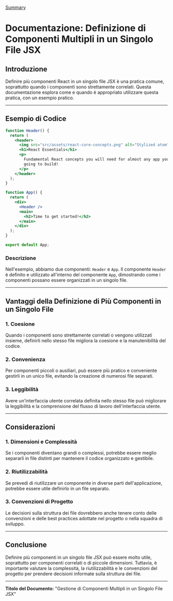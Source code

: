 [Summary](../Summary.md)

# Documentazione: Definizione di Componenti Multipli in un Singolo File JSX

## Introduzione

Definire più componenti React in un singolo file JSX è una pratica comune, soprattutto quando i componenti sono strettamente correlati. Questa documentazione esplora come e quando è appropriato utilizzare questa pratica, con un esempio pratico.

---

## Esempio di Codice

```jsx
function Header() {
  return (
    <header>
      <img src="src/assets/react-core-concepts.png" alt="Stylized atom" />
      <h1>React Essentials</h1>
      <p>
        Fundamental React concepts you will need for almost any app you are
        going to build!
      </p>
    </header>
  );
}

function App() {
  return (
    <div>
      <Header />
      <main>
        <h2>Time to get started!</h2>
      </main>
    </div>
  );
}

export default App;
```

### Descrizione

Nell'esempio, abbiamo due componenti: `Header` e `App`. Il componente `Header` è definito e utilizzato all'interno del componente `App`, dimostrando come i componenti possano essere organizzati in un singolo file.

---

## Vantaggi della Definizione di Più Componenti in un Singolo File

### 1. Coesione

Quando i componenti sono strettamente correlati o vengono utilizzati insieme, definirli nello stesso file migliora la coesione e la manutenibilità del codice.

### 2. Convenienza

Per componenti piccoli o ausiliari, può essere più pratico e conveniente gestirli in un unico file, evitando la creazione di numerosi file separati.

### 3. Leggibilità

Avere un'interfaccia utente correlata definita nello stesso file può migliorare la leggibilità e la comprensione del flusso di lavoro dell'interfaccia utente.

---

## Considerazioni

### 1. Dimensioni e Complessità

Se i componenti diventano grandi o complessi, potrebbe essere meglio separarli in file distinti per mantenere il codice organizzato e gestibile.

### 2. Riutilizzabilità

Se prevedi di riutilizzare un componente in diverse parti dell'applicazione, potrebbe essere utile definirlo in un file separato.

### 3. Convenzioni di Progetto

Le decisioni sulla struttura dei file dovrebbero anche tenere conto delle convenzioni e delle best practices adottate nel progetto o nella squadra di sviluppo.

---

## Conclusione

Definire più componenti in un singolo file JSX può essere molto utile, soprattutto per componenti correlati o di piccole dimensioni. Tuttavia, è importante valutare la complessità, la riutilizzabilità e le convenzioni del progetto per prendere decisioni informate sulla struttura dei file.

---

**Titolo del Documento:** "Gestione di Componenti Multipli in un Singolo File JSX"
